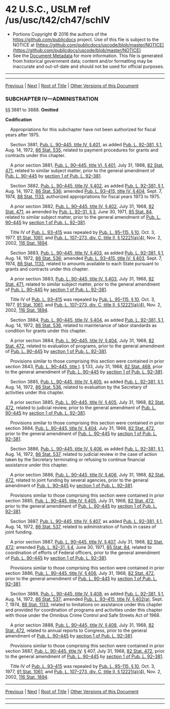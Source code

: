 ---
---

# 42 U.S.C., USLM ref /us/usc/t42/ch47/schIV

* Portions Copyright © 2016 the authors of the https://github.com/publicdocs project.
  Use of this file is subject to the NOTICE at [https://github.com/publicdocs/uscode/blob/master/NOTICE](https://github.com/publicdocs/uscode/blob/master/NOTICE)
* See the [Document Metadata](././../../../../..//README.md) for more information.
  This file is generated from historical government data; content and/or formatting may be inaccurate and out-of-date and should not be used for official purposes.

----------
----------

[Previous](./../../../../..//us/usc/t42/ch47/schIII/m__us_usc_t42_ch47_schIII.md) | [Next](./../../../../..//us/usc/t42/ch47/schIV/m__us_usc_t42_s3889.md) | [Root of Title](./../../../../../) | [Other Versions of this Document](https://publicdocs.github.io/go/links?ns=uslm&ref=%2Fus%2Fusc%2Ft42%2Fch47%2FschIV)

### SUBCHAPTER IV—ADMINISTRATION

§§ 3881 to 3888. __Omitted__ 

 __Codification__ 

    Appropriations for this subchapter have not been authorized for fiscal years after 1975.

    Section 3881, [Pub. L. 90–445, title IV, § 401][/us/pl/90/445/s401], as added [Pub. L. 92–381, § 1][/us/pl/92/381/s1], Aug. 14, 1972, [86 Stat. 535][/us/stat/86/535], related to payment procedures for grants and contracts under this chapter.

    A prior section 3881, [Pub. L. 90–445, title VI, § 401][/us/pl/90/445/s401], July 31, 1968, [82 Stat. 471][/us/stat/82/471], related to similar subject matter, prior to the general amendment of [Pub. L. 90–445][/us/pl/90/445] by [section 1 of Pub. L. 92–381][/us/pl/92/381/s1].

    Section 3882, [Pub. L. 90–445, title IV, § 402][/us/pl/90/445/s402], as added [Pub. L. 92–381, § 1][/us/pl/92/381/s1], Aug. 14, 1972, [86 Stat. 536][/us/stat/86/536]; amended [Pub. L. 93–415, title IV, § 404][/us/pl/93/415/s404], Sept. 7, 1974, [88 Stat. 1133][/us/stat/88/1133], authorized appropriations for fiscal years 1973 to 1975.

    A prior section 3882, [Pub. L. 90–445, title IV, § 402][/us/pl/90/445/s402], July 31, 1968, [82 Stat. 471][/us/stat/82/471], as amended by [Pub. L. 92–31, § 3][/us/pl/92/31/s3], June 30, 1971, [85 Stat. 84][/us/stat/85/84], related to similar subject matter, prior to the general amendment of [Pub. L. 90–445][/us/pl/90/445] by [section 1 of Pub. L. 92–381][/us/pl/92/381/s1].

    Title IV of [Pub. L. 93–415][/us/pl/93/415] was repealed by [Pub. L. 95–115, § 10][/us/pl/95/115/s10], Oct. 3, 1977, [91 Stat. 1061][/us/stat/91/1061], and [Pub. L. 107–273, div. C, title II, § 12221(a)(4)][/us/pl/107/273/s12221/a/4], Nov. 2, 2002, [116 Stat. 1894][/us/stat/116/1894].

    Section 3883, [Pub. L. 90–445, title IV, § 403][/us/pl/90/445/s403], as added [Pub. L. 92–381, § 1][/us/pl/92/381/s1], Aug. 14, 1972, [86 Stat. 536][/us/stat/86/536]; amended [Pub. L. 93–415, title IV, § 403][/us/pl/93/415/s403], Sept. 7, 1974, [88 Stat. 1133][/us/stat/88/1133], related to amounts available to each State pursuant to grants and contracts under this chapter.

    A prior section 3883, [Pub. L. 90–445, title IV, § 403][/us/pl/90/445/s403], July 31, 1968, [82 Stat. 471][/us/stat/82/471], related to similar subject matter, prior to the general amendment of [Pub. L. 90–445][/us/pl/90/445] by [section 1 of Pub. L. 92–381][/us/pl/92/381/s1].

    Title IV of [Pub. L. 93–415][/us/pl/93/415] was repealed by [Pub. L. 95–115, § 10][/us/pl/95/115/s10], Oct. 3, 1977, [91 Stat. 1061][/us/stat/91/1061], and [Pub. L. 107–273, div. C, title II, § 12221(a)(4)][/us/pl/107/273/s12221/a/4], Nov. 2, 2002, [116 Stat. 1894][/us/stat/116/1894].

    Section 3884, [Pub. L. 90–445, title IV, § 404][/us/pl/90/445/s404], as added [Pub. L. 92–381, § 1][/us/pl/92/381/s1], Aug. 14, 1972, [86 Stat. 536][/us/stat/86/536], related to maintenance of labor standards as condition for grants under this chapter.

    A prior section 3884, [Pub. L. 90–445, title IV, § 404][/us/pl/90/445/s404], July 31, 1968, [82 Stat. 472][/us/stat/82/472], related to evaluation of programs, prior to the general amendment of [Pub. L. 90–445][/us/pl/90/445] by [section 1 of Pub. L. 92–381][/us/pl/92/381/s1].

    Provisions similar to those comprising this section were contained in prior section 3843, [Pub. L. 90–445, title I][/us/pl/90/445]. § 133, July 31, 1968, [82 Stat. 468][/us/stat/82/468], prior to the general amendment of [Pub. L. 90–445][/us/pl/90/445] by [section 1 of Pub. L. 92–381][/us/pl/92/381/s1].

    Section 3885, [Pub. L. 90–445, title IV, § 405][/us/pl/90/445/s405], as added [Pub. L. 92–381, § 1][/us/pl/92/381/s1], Aug. 14, 1972, [86 Stat. 536][/us/stat/86/536], related to evaluation by the Secretary of activities under this chapter.

    A prior section 3885, [Pub. L. 90–445, title IV, § 405][/us/pl/90/445/s405], July 31, 1968, [82 Stat. 472][/us/stat/82/472], related to judicial review, prior to the general amendment of [Pub. L. 90–445][/us/pl/90/445] by [section 1 of Pub. L. 92–381][/us/pl/92/381/s1].

    Provisions similar to those comprising this section were contained in prior section 3884, [Pub. L. 90–445, title IV, § 404][/us/pl/90/445/s404], July 31, 1968, [82 Stat. 472][/us/stat/82/472], prior to the general amendment of [Pub. L. 90–445][/us/pl/90/445] by [section 1 of Pub. L. 92–381][/us/pl/92/381/s1].

    Section 3886, [Pub. L. 90–445, title IV, § 406][/us/pl/90/445/s406], as added [Pub. L. 92–381, § 1][/us/pl/92/381/s1], Aug. 14, 1972, [86 Stat. 537][/us/stat/86/537], related to judicial review in the case of action taken by the Secretary terminating or refusing to continue financial assistance under this chapter.

    A prior section 3886, [Pub. L. 90–445, title IV, § 406][/us/pl/90/445/s406], July 31, 1968, [82 Stat. 472][/us/stat/82/472], related to joint funding by several agencies, prior to the general amendment of [Pub. L. 90–445][/us/pl/90/445] by [section 1 of Pub. L. 92–381][/us/pl/92/381/s1].

    Provisions similar to those comprising this section were contained in prior section 3885, [Pub. L. 90–445, title IV, § 405][/us/pl/90/445/s405], July 31, 1968, [82 Stat. 472][/us/stat/82/472], prior to the general amendment of [Pub. L. 90–445][/us/pl/90/445] by [section 1 of Pub. L. 92–381][/us/pl/92/381/s1].

    Section 3887, [Pub. L. 90–445, title IV, § 407][/us/pl/90/445/s407], as added [Pub. L. 92–381, § 1][/us/pl/92/381/s1], Aug. 14, 1972, [86 Stat. 537][/us/stat/86/537], related to administration of funds in cases of joint funding.

    A prior section 3887, [Pub. L. 90–445, title IV, § 407][/us/pl/90/445/s407], July 31, 1968, [82 Stat. 472][/us/stat/82/472]; amended [Pub. L. 92–31, § 4][/us/pl/92/31/s4], June 30, 1971, [85 Stat. 84][/us/stat/85/84], related to coordination of efforts of Federal officers, prior to the general amendment of [Pub. L. 90–445][/us/pl/90/445] by [section 1 of Pub. L. 92–381][/us/pl/92/381/s1].

    Provisions similar to those comprising this section were contained in prior section 3886, [Pub. L. 90–445, title IV, § 406][/us/pl/90/445/s406], July 31, 1968, [82 Stat. 472][/us/stat/82/472], prior to the general amendment of [Pub. L. 90–445][/us/pl/90/445] by [section 1 of Pub. L. 92–381][/us/pl/92/381/s1].

    Section 3888, [Pub. L. 90–445, title IV, § 408][/us/pl/90/445/s408], as added [Pub. L. 92–381, § 1][/us/pl/92/381/s1], Aug. 14, 1972, [86 Stat. 537][/us/stat/86/537]; amended [Pub. L. 93–415, title IV, § 402(a)][/us/pl/93/415/s402/a], Sept. 7, 1974, [88 Stat. 1133][/us/stat/88/1133], related to limitations on assistance under this chapter and provided for coordination of programs and activities under this chapter with those under the Omnibus Crime Control and Safe Streets Act of 1968.

    A prior section 3888, [Pub. L. 90–445, title IV, § 408][/us/pl/90/445/s408], July 31, 1968, [82 Stat. 472][/us/stat/82/472], related to annual reports to Congress, prior to the general amendment of [Pub. L. 90–445][/us/pl/90/445] by [section 1 of Pub. L. 92–381][/us/pl/92/381/s1].

    Provisions similar to those comprising this section were contained in prior section 3887, [Pub. L. 90–445, title IV][/us/pl/90/445]. § 407, July 31, 1968, [82 Stat. 472][/us/stat/82/472], prior to the general amendment of [Pub. L. 90–445][/us/pl/90/445] by [section 1 of Pub. L. 92–381][/us/pl/92/381/s1].

    Title IV of [Pub. L. 93–415][/us/pl/93/415] was repealed by [Pub. L. 95–115, § 10][/us/pl/95/115/s10], Oct. 3, 1977, [91 Stat. 1061][/us/stat/91/1061], and [Pub. L. 107–273, div. C, title II, § 12221(a)(4)][/us/pl/107/273/s12221/a/4], Nov. 2, 2002, [116 Stat. 1894][/us/stat/116/1894].

----------

[Previous](./../../../../..//us/usc/t42/ch47/schIII/m__us_usc_t42_ch47_schIII.md) | [Next](./../../../../..//us/usc/t42/ch47/schIV/m__us_usc_t42_s3889.md) | [Root of Title](./../../../../../) | [Other Versions of this Document](https://publicdocs.github.io/go/links?ns=uslm&ref=%2Fus%2Fusc%2Ft42%2Fch47%2FschIV)

----------
----------

[/us/pl/90/445/s401]: https://publicdocs.github.io/go/links?ns=uslm&ref=%2Fus%2Fpl%2F90%2F445%2Fs401
[/us/pl/92/381/s1]: https://publicdocs.github.io/go/links?ns=uslm&ref=%2Fus%2Fpl%2F92%2F381%2Fs1
[/us/stat/86/535]: https://publicdocs.github.io/go/links?ns=uslm&ref=%2Fus%2Fstat%2F86%2F535
[/us/pl/90/445/s401]: https://publicdocs.github.io/go/links?ns=uslm&ref=%2Fus%2Fpl%2F90%2F445%2Fs401
[/us/stat/82/471]: https://publicdocs.github.io/go/links?ns=uslm&ref=%2Fus%2Fstat%2F82%2F471
[/us/pl/90/445]: https://publicdocs.github.io/go/links?ns=uslm&ref=%2Fus%2Fpl%2F90%2F445
[/us/pl/92/381/s1]: https://publicdocs.github.io/go/links?ns=uslm&ref=%2Fus%2Fpl%2F92%2F381%2Fs1
[/us/pl/90/445/s402]: https://publicdocs.github.io/go/links?ns=uslm&ref=%2Fus%2Fpl%2F90%2F445%2Fs402
[/us/pl/92/381/s1]: https://publicdocs.github.io/go/links?ns=uslm&ref=%2Fus%2Fpl%2F92%2F381%2Fs1
[/us/stat/86/536]: https://publicdocs.github.io/go/links?ns=uslm&ref=%2Fus%2Fstat%2F86%2F536
[/us/pl/93/415/s404]: https://publicdocs.github.io/go/links?ns=uslm&ref=%2Fus%2Fpl%2F93%2F415%2Fs404
[/us/stat/88/1133]: https://publicdocs.github.io/go/links?ns=uslm&ref=%2Fus%2Fstat%2F88%2F1133
[/us/pl/90/445/s402]: https://publicdocs.github.io/go/links?ns=uslm&ref=%2Fus%2Fpl%2F90%2F445%2Fs402
[/us/stat/82/471]: https://publicdocs.github.io/go/links?ns=uslm&ref=%2Fus%2Fstat%2F82%2F471
[/us/pl/92/31/s3]: https://publicdocs.github.io/go/links?ns=uslm&ref=%2Fus%2Fpl%2F92%2F31%2Fs3
[/us/stat/85/84]: https://publicdocs.github.io/go/links?ns=uslm&ref=%2Fus%2Fstat%2F85%2F84
[/us/pl/90/445]: https://publicdocs.github.io/go/links?ns=uslm&ref=%2Fus%2Fpl%2F90%2F445
[/us/pl/92/381/s1]: https://publicdocs.github.io/go/links?ns=uslm&ref=%2Fus%2Fpl%2F92%2F381%2Fs1
[/us/pl/93/415]: https://publicdocs.github.io/go/links?ns=uslm&ref=%2Fus%2Fpl%2F93%2F415
[/us/pl/95/115/s10]: https://publicdocs.github.io/go/links?ns=uslm&ref=%2Fus%2Fpl%2F95%2F115%2Fs10
[/us/stat/91/1061]: https://publicdocs.github.io/go/links?ns=uslm&ref=%2Fus%2Fstat%2F91%2F1061
[/us/pl/107/273/s12221/a/4]: https://publicdocs.github.io/go/links?ns=uslm&ref=%2Fus%2Fpl%2F107%2F273%2Fs12221%2Fa%2F4
[/us/stat/116/1894]: https://publicdocs.github.io/go/links?ns=uslm&ref=%2Fus%2Fstat%2F116%2F1894
[/us/pl/90/445/s403]: https://publicdocs.github.io/go/links?ns=uslm&ref=%2Fus%2Fpl%2F90%2F445%2Fs403
[/us/pl/92/381/s1]: https://publicdocs.github.io/go/links?ns=uslm&ref=%2Fus%2Fpl%2F92%2F381%2Fs1
[/us/stat/86/536]: https://publicdocs.github.io/go/links?ns=uslm&ref=%2Fus%2Fstat%2F86%2F536
[/us/pl/93/415/s403]: https://publicdocs.github.io/go/links?ns=uslm&ref=%2Fus%2Fpl%2F93%2F415%2Fs403
[/us/stat/88/1133]: https://publicdocs.github.io/go/links?ns=uslm&ref=%2Fus%2Fstat%2F88%2F1133
[/us/pl/90/445/s403]: https://publicdocs.github.io/go/links?ns=uslm&ref=%2Fus%2Fpl%2F90%2F445%2Fs403
[/us/stat/82/471]: https://publicdocs.github.io/go/links?ns=uslm&ref=%2Fus%2Fstat%2F82%2F471
[/us/pl/90/445]: https://publicdocs.github.io/go/links?ns=uslm&ref=%2Fus%2Fpl%2F90%2F445
[/us/pl/92/381/s1]: https://publicdocs.github.io/go/links?ns=uslm&ref=%2Fus%2Fpl%2F92%2F381%2Fs1
[/us/pl/93/415]: https://publicdocs.github.io/go/links?ns=uslm&ref=%2Fus%2Fpl%2F93%2F415
[/us/pl/95/115/s10]: https://publicdocs.github.io/go/links?ns=uslm&ref=%2Fus%2Fpl%2F95%2F115%2Fs10
[/us/stat/91/1061]: https://publicdocs.github.io/go/links?ns=uslm&ref=%2Fus%2Fstat%2F91%2F1061
[/us/pl/107/273/s12221/a/4]: https://publicdocs.github.io/go/links?ns=uslm&ref=%2Fus%2Fpl%2F107%2F273%2Fs12221%2Fa%2F4
[/us/stat/116/1894]: https://publicdocs.github.io/go/links?ns=uslm&ref=%2Fus%2Fstat%2F116%2F1894
[/us/pl/90/445/s404]: https://publicdocs.github.io/go/links?ns=uslm&ref=%2Fus%2Fpl%2F90%2F445%2Fs404
[/us/pl/92/381/s1]: https://publicdocs.github.io/go/links?ns=uslm&ref=%2Fus%2Fpl%2F92%2F381%2Fs1
[/us/stat/86/536]: https://publicdocs.github.io/go/links?ns=uslm&ref=%2Fus%2Fstat%2F86%2F536
[/us/pl/90/445/s404]: https://publicdocs.github.io/go/links?ns=uslm&ref=%2Fus%2Fpl%2F90%2F445%2Fs404
[/us/stat/82/472]: https://publicdocs.github.io/go/links?ns=uslm&ref=%2Fus%2Fstat%2F82%2F472
[/us/pl/90/445]: https://publicdocs.github.io/go/links?ns=uslm&ref=%2Fus%2Fpl%2F90%2F445
[/us/pl/92/381/s1]: https://publicdocs.github.io/go/links?ns=uslm&ref=%2Fus%2Fpl%2F92%2F381%2Fs1
[/us/pl/90/445]: https://publicdocs.github.io/go/links?ns=uslm&ref=%2Fus%2Fpl%2F90%2F445
[/us/stat/82/468]: https://publicdocs.github.io/go/links?ns=uslm&ref=%2Fus%2Fstat%2F82%2F468
[/us/pl/90/445]: https://publicdocs.github.io/go/links?ns=uslm&ref=%2Fus%2Fpl%2F90%2F445
[/us/pl/92/381/s1]: https://publicdocs.github.io/go/links?ns=uslm&ref=%2Fus%2Fpl%2F92%2F381%2Fs1
[/us/pl/90/445/s405]: https://publicdocs.github.io/go/links?ns=uslm&ref=%2Fus%2Fpl%2F90%2F445%2Fs405
[/us/pl/92/381/s1]: https://publicdocs.github.io/go/links?ns=uslm&ref=%2Fus%2Fpl%2F92%2F381%2Fs1
[/us/stat/86/536]: https://publicdocs.github.io/go/links?ns=uslm&ref=%2Fus%2Fstat%2F86%2F536
[/us/pl/90/445/s405]: https://publicdocs.github.io/go/links?ns=uslm&ref=%2Fus%2Fpl%2F90%2F445%2Fs405
[/us/stat/82/472]: https://publicdocs.github.io/go/links?ns=uslm&ref=%2Fus%2Fstat%2F82%2F472
[/us/pl/90/445]: https://publicdocs.github.io/go/links?ns=uslm&ref=%2Fus%2Fpl%2F90%2F445
[/us/pl/92/381/s1]: https://publicdocs.github.io/go/links?ns=uslm&ref=%2Fus%2Fpl%2F92%2F381%2Fs1
[/us/pl/90/445/s404]: https://publicdocs.github.io/go/links?ns=uslm&ref=%2Fus%2Fpl%2F90%2F445%2Fs404
[/us/stat/82/472]: https://publicdocs.github.io/go/links?ns=uslm&ref=%2Fus%2Fstat%2F82%2F472
[/us/pl/90/445]: https://publicdocs.github.io/go/links?ns=uslm&ref=%2Fus%2Fpl%2F90%2F445
[/us/pl/92/381/s1]: https://publicdocs.github.io/go/links?ns=uslm&ref=%2Fus%2Fpl%2F92%2F381%2Fs1
[/us/pl/90/445/s406]: https://publicdocs.github.io/go/links?ns=uslm&ref=%2Fus%2Fpl%2F90%2F445%2Fs406
[/us/pl/92/381/s1]: https://publicdocs.github.io/go/links?ns=uslm&ref=%2Fus%2Fpl%2F92%2F381%2Fs1
[/us/stat/86/537]: https://publicdocs.github.io/go/links?ns=uslm&ref=%2Fus%2Fstat%2F86%2F537
[/us/pl/90/445/s406]: https://publicdocs.github.io/go/links?ns=uslm&ref=%2Fus%2Fpl%2F90%2F445%2Fs406
[/us/stat/82/472]: https://publicdocs.github.io/go/links?ns=uslm&ref=%2Fus%2Fstat%2F82%2F472
[/us/pl/90/445]: https://publicdocs.github.io/go/links?ns=uslm&ref=%2Fus%2Fpl%2F90%2F445
[/us/pl/92/381/s1]: https://publicdocs.github.io/go/links?ns=uslm&ref=%2Fus%2Fpl%2F92%2F381%2Fs1
[/us/pl/90/445/s405]: https://publicdocs.github.io/go/links?ns=uslm&ref=%2Fus%2Fpl%2F90%2F445%2Fs405
[/us/stat/82/472]: https://publicdocs.github.io/go/links?ns=uslm&ref=%2Fus%2Fstat%2F82%2F472
[/us/pl/90/445]: https://publicdocs.github.io/go/links?ns=uslm&ref=%2Fus%2Fpl%2F90%2F445
[/us/pl/92/381/s1]: https://publicdocs.github.io/go/links?ns=uslm&ref=%2Fus%2Fpl%2F92%2F381%2Fs1
[/us/pl/90/445/s407]: https://publicdocs.github.io/go/links?ns=uslm&ref=%2Fus%2Fpl%2F90%2F445%2Fs407
[/us/pl/92/381/s1]: https://publicdocs.github.io/go/links?ns=uslm&ref=%2Fus%2Fpl%2F92%2F381%2Fs1
[/us/stat/86/537]: https://publicdocs.github.io/go/links?ns=uslm&ref=%2Fus%2Fstat%2F86%2F537
[/us/pl/90/445/s407]: https://publicdocs.github.io/go/links?ns=uslm&ref=%2Fus%2Fpl%2F90%2F445%2Fs407
[/us/stat/82/472]: https://publicdocs.github.io/go/links?ns=uslm&ref=%2Fus%2Fstat%2F82%2F472
[/us/pl/92/31/s4]: https://publicdocs.github.io/go/links?ns=uslm&ref=%2Fus%2Fpl%2F92%2F31%2Fs4
[/us/stat/85/84]: https://publicdocs.github.io/go/links?ns=uslm&ref=%2Fus%2Fstat%2F85%2F84
[/us/pl/90/445]: https://publicdocs.github.io/go/links?ns=uslm&ref=%2Fus%2Fpl%2F90%2F445
[/us/pl/92/381/s1]: https://publicdocs.github.io/go/links?ns=uslm&ref=%2Fus%2Fpl%2F92%2F381%2Fs1
[/us/pl/90/445/s406]: https://publicdocs.github.io/go/links?ns=uslm&ref=%2Fus%2Fpl%2F90%2F445%2Fs406
[/us/stat/82/472]: https://publicdocs.github.io/go/links?ns=uslm&ref=%2Fus%2Fstat%2F82%2F472
[/us/pl/90/445]: https://publicdocs.github.io/go/links?ns=uslm&ref=%2Fus%2Fpl%2F90%2F445
[/us/pl/92/381/s1]: https://publicdocs.github.io/go/links?ns=uslm&ref=%2Fus%2Fpl%2F92%2F381%2Fs1
[/us/pl/90/445/s408]: https://publicdocs.github.io/go/links?ns=uslm&ref=%2Fus%2Fpl%2F90%2F445%2Fs408
[/us/pl/92/381/s1]: https://publicdocs.github.io/go/links?ns=uslm&ref=%2Fus%2Fpl%2F92%2F381%2Fs1
[/us/stat/86/537]: https://publicdocs.github.io/go/links?ns=uslm&ref=%2Fus%2Fstat%2F86%2F537
[/us/pl/93/415/s402/a]: https://publicdocs.github.io/go/links?ns=uslm&ref=%2Fus%2Fpl%2F93%2F415%2Fs402%2Fa
[/us/stat/88/1133]: https://publicdocs.github.io/go/links?ns=uslm&ref=%2Fus%2Fstat%2F88%2F1133
[/us/pl/90/445/s408]: https://publicdocs.github.io/go/links?ns=uslm&ref=%2Fus%2Fpl%2F90%2F445%2Fs408
[/us/stat/82/472]: https://publicdocs.github.io/go/links?ns=uslm&ref=%2Fus%2Fstat%2F82%2F472
[/us/pl/90/445]: https://publicdocs.github.io/go/links?ns=uslm&ref=%2Fus%2Fpl%2F90%2F445
[/us/pl/92/381/s1]: https://publicdocs.github.io/go/links?ns=uslm&ref=%2Fus%2Fpl%2F92%2F381%2Fs1
[/us/pl/90/445]: https://publicdocs.github.io/go/links?ns=uslm&ref=%2Fus%2Fpl%2F90%2F445
[/us/stat/82/472]: https://publicdocs.github.io/go/links?ns=uslm&ref=%2Fus%2Fstat%2F82%2F472
[/us/pl/90/445]: https://publicdocs.github.io/go/links?ns=uslm&ref=%2Fus%2Fpl%2F90%2F445
[/us/pl/92/381/s1]: https://publicdocs.github.io/go/links?ns=uslm&ref=%2Fus%2Fpl%2F92%2F381%2Fs1
[/us/pl/93/415]: https://publicdocs.github.io/go/links?ns=uslm&ref=%2Fus%2Fpl%2F93%2F415
[/us/pl/95/115/s10]: https://publicdocs.github.io/go/links?ns=uslm&ref=%2Fus%2Fpl%2F95%2F115%2Fs10
[/us/stat/91/1061]: https://publicdocs.github.io/go/links?ns=uslm&ref=%2Fus%2Fstat%2F91%2F1061
[/us/pl/107/273/s12221/a/4]: https://publicdocs.github.io/go/links?ns=uslm&ref=%2Fus%2Fpl%2F107%2F273%2Fs12221%2Fa%2F4
[/us/stat/116/1894]: https://publicdocs.github.io/go/links?ns=uslm&ref=%2Fus%2Fstat%2F116%2F1894


